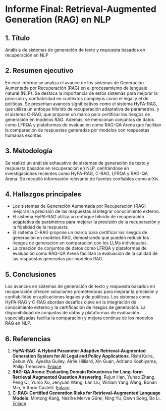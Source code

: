 # Informe Final: Retrieval-Augmented Generation (RAG) en NLP

## 1. Título
Análisis de sistemas de generación de texto y respuesta basados en recuperación en NLP

## 2. Resumen ejecutivo
En este informe se analiza el avance de los sistemas de Generación Aumentada por Recuperación (RAG) en el procesamiento de lenguaje natural (NLP). Se destaca la importancia de estos sistemas para mejorar la precisión y confiabilidad en contextos complejos como el legal y el de políticas. Se presentan avances significativos como el sistema HyPA-RAG, que utiliza un enfoque híbrido de recuperación adaptativa de parámetros, y el sistema C-RAG, que propone un marco para certificar los riesgos de generación en modelos RAG. Además, se mencionan conjuntos de datos como LFRQA y plataformas de evaluación como RAG-QA Arena que facilitan la comparación de respuestas generadas por modelos con respuestas humanas escritas.

## 3. Metodología
Se realizó un análisis exhaustivo de sistemas de generación de texto y respuesta basados en recuperación en NLP, centrándose en investigaciones recientes como HyPA-RAG, C-RAG, LFRQA y RAG-QA Arena. Se recopiló información relevante de fuentes confiables como arXiv.

## 4. Hallazgos principales
- Los sistemas de Generación Aumentada por Recuperación (RAG) mejoran la precisión de las respuestas al integrar conocimiento externo.
- El sistema HyPA-RAG utiliza un enfoque híbrido de recuperación adaptativa de parámetros para mejorar la precisión de la recuperación y la fidelidad de la respuesta.
- El sistema C-RAG propone un marco para certificar los riesgos de generación en modelos RAG, demostrando que pueden reducir los riesgos de generación en comparación con los LLMs individuales.
- La creación de conjuntos de datos como LFRQA y plataformas de evaluación como RAG-QA Arena facilitan la evaluación de la calidad de las respuestas generadas por modelos RAG.

## 5. Conclusiones
Los avances en sistemas de generación de texto y respuesta basados en recuperación ofrecen soluciones prometedoras para mejorar la precisión y confiabilidad en aplicaciones legales y de políticas. Los sistemas como HyPA-RAG y C-RAG abordan desafíos clave en la integración de conocimiento externo y la certificación de riesgos de generación. La disponibilidad de conjuntos de datos y plataformas de evaluación especializadas facilita la comparación y mejora continua de los modelos RAG en NLP.

## 6. Referencias
1. **HyPA-RAG: A Hybrid Parameter Adaptive Retrieval-Augmented Generation System for AI Legal and Policy Applications**. Rishi Kalra, Zekun Wu, Ayesha Gulley, Airlie Hilliard, Xin Guan, Adriano Koshiyama, Philip Treleaven. [Enlace](http://arxiv.org/pdf/2409.09046v1)
2. **RAG-QA Arena: Evaluating Domain Robustness for Long-form Retrieval Augmented Question Answering**. Rujun Han, Yuhao Zhang, Peng Qi, Yumo Xu, Jenyuan Wang, Lan Liu, William Yang Wang, Bonan Min, Vittorio Castelli. [Enlace](http://arxiv.org/pdf/2407.13998v2)
3. **C-RAG: Certified Generation Risks for Retrieval-Augmented Language Models**. Mintong Kang, Nezihe Merve Gürel, Ning Yu, Dawn Song, Bo Li. [Enlace](http://arxiv.org/pdf/2402.03181v5)